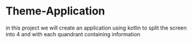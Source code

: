 # Theme-Application
in this project we will create an application using kotlin to split the screen into 4 and with each quandrant containing information
